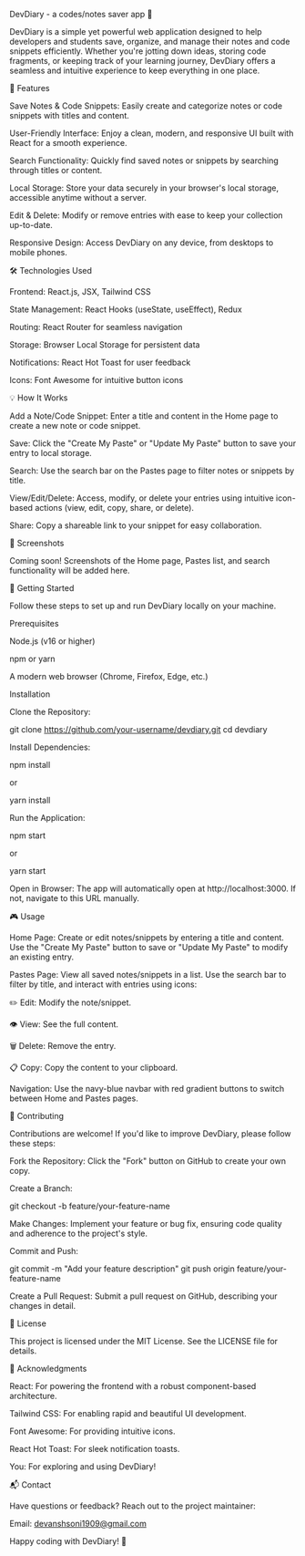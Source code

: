DevDiary - a codes/notes saver app 📝

DevDiary is a simple yet powerful web application designed to help developers and students save, organize, and manage their notes and code snippets efficiently. Whether you're jotting down ideas, storing code fragments, or keeping track of your learning journey, DevDiary offers a seamless and intuitive experience to keep everything in one place.



🚀 Features





Save Notes & Code Snippets: Easily create and categorize notes or code snippets with titles and content.



User-Friendly Interface: Enjoy a clean, modern, and responsive UI built with React for a smooth experience.



Search Functionality: Quickly find saved notes or snippets by searching through titles or content.



Local Storage: Store your data securely in your browser's local storage, accessible anytime without a server.



Edit & Delete: Modify or remove entries with ease to keep your collection up-to-date.



Responsive Design: Access DevDiary on any device, from desktops to mobile phones.



🛠 Technologies Used





Frontend: React.js, JSX, Tailwind CSS



State Management: React Hooks (useState, useEffect), Redux



Routing: React Router for seamless navigation



Storage: Browser Local Storage for persistent data



Notifications: React Hot Toast for user feedback



Icons: Font Awesome for intuitive button icons



💡 How It Works





Add a Note/Code Snippet: Enter a title and content in the Home page to create a new note or code snippet.



Save: Click the "Create My Paste" or "Update My Paste" button to save your entry to local storage.



Search: Use the search bar on the Pastes page to filter notes or snippets by title.



View/Edit/Delete: Access, modify, or delete your entries using intuitive icon-based actions (view, edit, copy, share, or delete).



Share: Copy a shareable link to your snippet for easy collaboration.



📸 Screenshots

Coming soon! Screenshots of the Home page, Pastes list, and search functionality will be added here.



🏁 Getting Started

Follow these steps to set up and run DevDiary locally on your machine.

Prerequisites





Node.js (v16 or higher)



npm or yarn



A modern web browser (Chrome, Firefox, Edge, etc.)

Installation





Clone the Repository:

git clone https://github.com/your-username/devdiary.git
cd devdiary



Install Dependencies:

npm install

or

yarn install



Run the Application:

npm start

or

yarn start



Open in Browser: The app will automatically open at http://localhost:3000. If not, navigate to this URL manually.



🎮 Usage





Home Page: Create or edit notes/snippets by entering a title and content. Use the "Create My Paste" button to save or "Update My Paste" to modify an existing entry.



Pastes Page: View all saved notes/snippets in a list. Use the search bar to filter by title, and interact with entries using icons:





✏️ Edit: Modify the note/snippet.



👁️ View: See the full content.



🗑️ Delete: Remove the entry.



📋 Copy: Copy the content to your clipboard.






Navigation: Use the navy-blue navbar with red gradient buttons to switch between Home and Pastes pages.



🤝 Contributing

Contributions are welcome! If you'd like to improve DevDiary, please follow these steps:





Fork the Repository: Click the "Fork" button on GitHub to create your own copy.



Create a Branch:

git checkout -b feature/your-feature-name



Make Changes: Implement your feature or bug fix, ensuring code quality and adherence to the project's style.



Commit and Push:

git commit -m "Add your feature description"
git push origin feature/your-feature-name



Create a Pull Request: Submit a pull request on GitHub, describing your changes in detail.



📜 License

This project is licensed under the MIT License. See the LICENSE file for details.



🙌 Acknowledgments





React: For powering the frontend with a robust component-based architecture.



Tailwind CSS: For enabling rapid and beautiful UI development.



Font Awesome: For providing intuitive icons.



React Hot Toast: For sleek notification toasts.



You: For exploring and using DevDiary!



📬 Contact

Have questions or feedback? Reach out to the project maintainer:









Email: devanshsoni1909@gmail.com

Happy coding with DevDiary! 🚀
